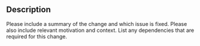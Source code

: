 ## Description

Please include a summary of the change and which issue is fixed. Please also include relevant motivation and context. List any dependencies that are required for this change.
